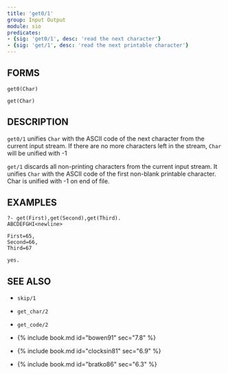 ```yaml
---
title: 'get0/1'
group: Input Output
module: sio
predicates:
- {sig: 'get0/1', desc: 'read the next character'}
- {sig: 'get/1', desc: 'read the next printable character'}
---
```


## FORMS
```
get0(Char)

get(Char)
```
## DESCRIPTION

`get0/1` unifies `Char` with the ASCII code of the next character from the current input stream. If there are no more characters left in the stream, `Char` will be unified with -1

`get/1` discards all non-printing characters from the current input stream. It unifies `Char` with the ASCII code of the first non-blank printable character. Char is unified with -1 on end of file.

## EXAMPLES
```
?- get(First),get(Second),get(Third).
ABCDEFGHI<newline>

First=65,
Second=66,
Third=67

yes.
```
## SEE ALSO

- `skip/1`
- `get_char/2`
- `get_code/2`

- {% include book.md id="bowen91"    sec="7.8" %}
- {% include book.md id="clocksin81" sec="6.9" %}
- {% include book.md id="bratko86"   sec="6.3" %}
